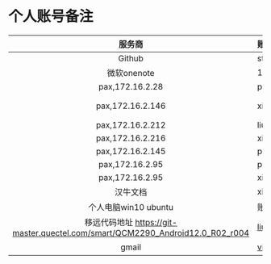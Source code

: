 # 个人账号备注

|服务商|账号|密码|
|:--:|:--|:--|
|Github|starmenxie| |
|微软onenote|13632780457| |
|pax,172.16.2.28| pax | |
|pax,172.16.2.146| xielx | xielx123或者xielx123456|
|pax,172.16.2.212|liush |liush123 |
|pax,172.16.2.216|xielx|xielx |
|pax,172.16.2.145|paxroot| |
|pax,172.16.2.95|paxroot| |
|pax,172.16.2.95|xielx|xielx123 |
|汉牛文档|xielianxiong| $xLx123456|
|个人电脑win10 ubuntu |账号，xielianxiong|xielianxiong123|
|移远代码地址 https://git-master.quectel.com/smart/QCM2290_Android12.0_R02_r004|liush@paxsz.com|不告诉你|
|gmail|victorxie0457@gmail.com|不告诉你|